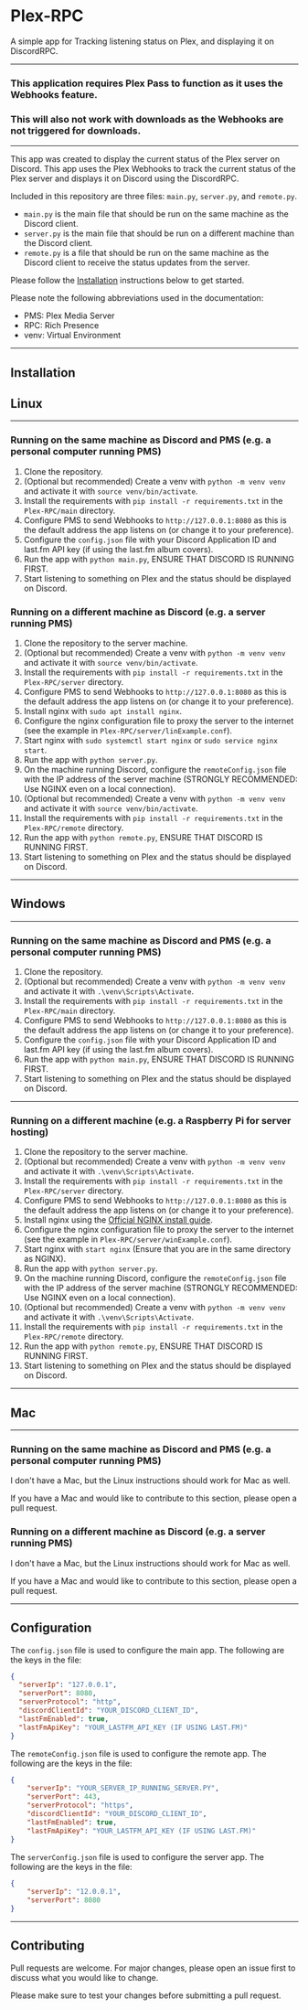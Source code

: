# Plex-RPC
A simple app for Tracking listening status on Plex, and displaying it on DiscordRPC.

---

### This application requires Plex Pass to function as it uses the Webhooks feature.

### This will also not work with downloads as the Webhooks are not triggered for downloads.

---

This app was created to display the current status of the Plex server on Discord. This app uses the Plex Webhooks to track the current status of the Plex server
and displays it on Discord using the DiscordRPC.

Included in this repository are three files: `main.py`, `server.py`, and `remote.py`.

- `main.py` is the main file that should be run on the same machine as the Discord client.
- `server.py` is the main file that should be run on a different machine than the Discord client.
- `remote.py` is a file that should be run on the same machine as the Discord client to receive the status updates from the server.

Please follow the [Installation](#installation) instructions below to get started.

Please note the following abbreviations used in the documentation:
- PMS: Plex Media Server
- RPC: Rich Presence
- venv: Virtual Environment

---

## Installation

## Linux

---

### Running on the same machine as Discord and PMS (e.g. a personal computer running PMS)
1. Clone the repository.
2. (Optional but recommended) Create a venv with `python -m venv venv` and activate it with `source venv/bin/activate`.
3. Install the requirements with `pip install -r requirements.txt` in the `Plex-RPC/main` directory.
4. Configure PMS to send Webhooks to `http://127.0.0.1:8080` as this is the default address the app listens on (or change it to your preference).
5. Configure the `config.json` file with your Discord Application ID and last.fm API key (if using the last.fm album covers).
6. Run the app with `python main.py`, ENSURE THAT DISCORD IS RUNNING FIRST.
7. Start listening to something on Plex and the status should be displayed on Discord.

### Running on a different machine as Discord (e.g. a server running PMS)
1. Clone the repository to the server machine.
2. (Optional but recommended) Create a venv with `python -m venv venv` and activate it with `source venv/bin/activate`.
3. Install the requirements with `pip install -r requirements.txt` in the `Plex-RPC/server` directory.
4. Configure PMS to send Webhooks to `http://127.0.0.1:8080` as this is the default address the app listens on (or change it to your preference).
5. Install nginx with `sudo apt install nginx`.
6. Configure the nginx configuration file to proxy the server to the internet (see the example in `Plex-RPC/server/linExample.conf`).
7. Start nginx with `sudo systemctl start nginx` or `sudo service nginx start`.
8. Run the app with `python server.py`.
9. On the machine running Discord, configure the `remoteConfig.json` file with the IP address of the server machine (STRONGLY RECOMMENDED: Use NGINX even on a local connection).
10. (Optional but recommended) Create a venv with `python -m venv venv` and activate it with `source venv/bin/activate`.
11. Install the requirements with `pip install -r requirements.txt` in the `Plex-RPC/remote` directory.
12. Run the app with `python remote.py`, ENSURE THAT DISCORD IS RUNNING FIRST.
13. Start listening to something on Plex and the status should be displayed on Discord.

---

## Windows

---

### Running on the same machine as Discord and PMS (e.g. a personal computer running PMS)

1. Clone the repository.
2. (Optional but recommended) Create a venv with `python -m venv venv` and activate it with `.\venv\Scripts\Activate`.
3. Install the requirements with `pip install -r requirements.txt` in the `Plex-RPC/main` directory.
4. Configure PMS to send Webhooks to `http://127.0.0.1:8080` as this is the default address the app listens on (or change it to your preference).
5. Configure the `config.json` file with your Discord Application ID and last.fm API key (if using the last.fm album covers).
6. Run the app with `python main.py`, ENSURE THAT DISCORD IS RUNNING FIRST.
7. Start listening to something on Plex and the status should be displayed on Discord.

---

### Running on a different machine (e.g. a Raspberry Pi for server hosting)
1. Clone the repository to the server machine.
2. (Optional but recommended) Create a venv with `python -m venv venv` and activate it with `.\venv\Scripts\Activate`.
3. Install the requirements with `pip install -r requirements.txt` in the `Plex-RPC/server` directory.
4. Configure PMS to send Webhooks to `http://127.0.0.1:8080` as this is the default address the app listens on (or change it to your preference).
5. Install nginx using the [Official NGINX install guide](http://nginx.org/en/docs/windows.html).
6. Configure the nginx configuration file to proxy the server to the internet (see the example in `Plex-RPC/server/winExample.conf`).
7. Start nginx with `start nginx` (Ensure that you are in the same directory as NGINX).
8. Run the app with `python server.py`.
9. On the machine running Discord, configure the `remoteConfig.json` file with the IP address of the server machine (STRONGLY RECOMMENDED: Use NGINX even on a local connection).
10. (Optional but recommended) Create a venv with `python -m venv venv` and activate it with `.\venv\Scripts\Activate`.
11. Install the requirements with `pip install -r requirements.txt` in the `Plex-RPC/remote` directory.
12. Run the app with `python remote.py`, ENSURE THAT DISCORD IS RUNNING FIRST.
13. Start listening to something on Plex and the status should be displayed on Discord.

---

## Mac

---

### Running on the same machine as Discord and PMS (e.g. a personal computer running PMS)

I don't have a Mac, but the Linux instructions should work for Mac as well.

If you have a Mac and would like to contribute to this section, please open a pull request.

### Running on a different machine as Discord (e.g. a server running PMS)

I don't have a Mac, but the Linux instructions should work for Mac as well.

If you have a Mac and would like to contribute to this section, please open a pull request.

---

## Configuration

The `config.json` file is used to configure the main app. The following are the keys in the file:
```json
{
  "serverIp": "127.0.0.1",
  "serverPort": 8080,
  "serverProtocol": "http",
  "discordClientId": "YOUR_DISCORD_CLIENT_ID",
  "lastFmEnabled": true,
  "lastFmApiKey": "YOUR_LASTFM_API_KEY (IF USING LAST.FM)"
}
```

The `remoteConfig.json` file is used to configure the remote app. The following are the keys in the file:
```json
{
    "serverIp": "YOUR_SERVER_IP_RUNNING_SERVER.PY",
    "serverPort": 443,
    "serverProtocol": "https",
    "discordClientId": "YOUR_DISCORD_CLIENT_ID",
    "lastFmEnabled": true,
    "lastFmApiKey": "YOUR_LASTFM_API_KEY (IF USING LAST.FM)"
}
```

The `serverConfig.json` file is used to configure the server app. The following are the keys in the file:
```json
{
    "serverIp": "12.0.0.1",
    "serverPort": 8080
}
```

---

## Contributing

Pull requests are welcome. For major changes, please open an issue first to discuss what you would like to change.

Please make sure to test your changes before submitting a pull request.
